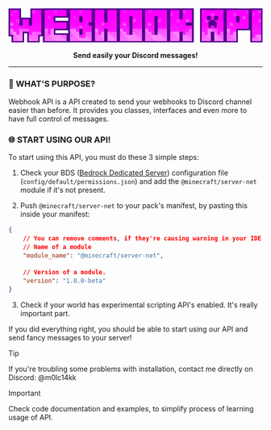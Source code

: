 <p align="center">
    <img src="assets/logo.png" alt="Webhook API" />
</p>

<p align="center">
    <b>Send easily your Discord messages!</b>
</p>

<hr/>

<h3>
    🔎 WHAT'S PURPOSE?
</h3>

<p>
    Webhook API is a API created to send your webhooks to Discord channel easier than before. It provides you classes, interfaces and even more to have full control of messages.
</p>

<h3>
    🌐 START USING OUR API!
</h3>

<p>
    To start using this API, you must do these 3 simple steps:
</p>

1. Check your BDS ([Bedrock Dedicated Server](https://www.minecraft.net/en-us/download/server/bedrock)) configuration file (`config/default/permissions.json`) and add the `@minecraft/server-net` module if it's not present.

2. Push `@minecraft/server-net` to your pack's manifest, by pasting this inside your manifest:
```json
{
    // You can remove comments, if they're causing warning in your IDE.
    // Name of a module
    "module_name": "@minecraft/server-net",

    // Version of a module.
    "version": "1.0.0-beta"
}
```

3. Check if your world has experimental scripting API's enabled. It's really important part.

<p>
    If you did everything right, you should be able to start using our API and send fancy messages to your server!
</p>

> [!TIP]
> If you're troubling some problems with installation, contact me directly on Discord: @m0lc14kk

> [!IMPORTANT]
> Check code documentation and examples, to simplify process of learning usage of API.